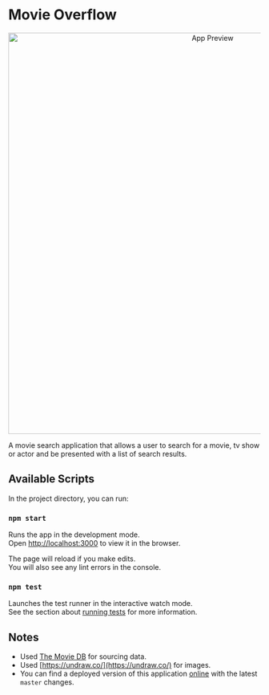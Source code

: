 # Movie Overflow

<p align="center">
<img src="./docs/preview.png" alt="App Preview" width="800"/>
</p>

A movie search application that allows a user to search for a movie, tv show or actor and be
presented with a list of search results.

## Available Scripts

In the project directory, you can run:

### `npm start`

Runs the app in the development mode.\
Open [http://localhost:3000](http://localhost:3000) to view it in the browser.

The page will reload if you make edits.\
You will also see any lint errors in the console.

### `npm test`

Launches the test runner in the interactive watch mode.\
See the section about [running tests](https://facebook.github.io/create-react-app/docs/running-tests) for more information.

## Notes

-   Used [The Movie DB](https://developers.themoviedb.org/3/getting-started/introduction) for sourcing data.
-   Used [https://undraw.co/](https://undraw.co/) for images.
-   You can find a deployed version of this application [online](https://relaxed-lamport-9bfe60.netlify.app) with the latest `master` changes.
